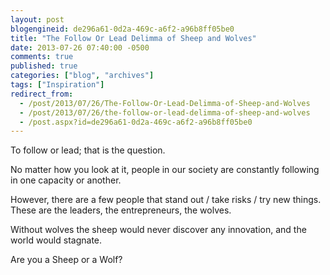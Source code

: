 ```yaml
---
layout: post
blogengineid: de296a61-0d2a-469c-a6f2-a96b8ff05be0
title: "The Follow Or Lead Delimma of Sheep and Wolves"
date: 2013-07-26 07:40:00 -0500
comments: true
published: true
categories: ["blog", "archives"]
tags: ["Inspiration"]
redirect_from: 
  - /post/2013/07/26/The-Follow-Or-Lead-Delimma-of-Sheep-and-Wolves
  - /post/2013/07/26/the-follow-or-lead-delimma-of-sheep-and-wolves
  - /post.aspx?id=de296a61-0d2a-469c-a6f2-a96b8ff05be0
---
```

<!-- more -->
<p>To follow or lead; that is the question.</p>
<p>No matter how you look at it, people in our society are constantly following in one capacity or another.</p>
<p>However, there are a few people that stand out / take risks / try new things. These are the leaders, the entrepreneurs, the wolves.</p>
<p>Without&nbsp;wolves the&nbsp;sheep would never discover any innovation, and the world would stagnate.</p>
<p>Are you a Sheep or a Wolf?</p>
